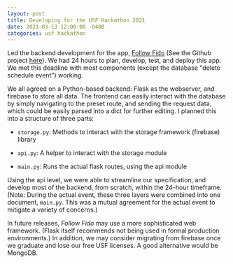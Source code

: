 ```yaml
---
layout: post
title: Developing for the USF Hackathon 2021
date: 2021-03-13 12:00:00 -0400
categories: usf hackathon 
---
```


Led the backend development for the app, [Follow Fido](https://devpost.com/software/follow-fido) (See the Github project [here](https://github.com/andrewscfl/follow-fido)). We had 24 hours to plan, develop, test, and deploy this app. We met this deadline with most components (except the database "delete schedule event") working.

We all agreed on a Python-based backend: Flask as the webserver, and firebase to store all data. The frontend can easily interact with the database by simply navigating to the preset route, and sending the request data, which could be easily parsed into a dict for further editing. I planned this into a structure of three parts:

- `storage.py`: Methods to interact with the storage framework (firebase) library

- `api.py`: A helper to interact with the storage module

- `main.py`: Runs the actual flask routes, using the api module

Using the api level, we were able to streamline our specification, and develop most of the backend, from scratch, within the 24-hour timeframe. (Note: During the actual event, these three layers were combined into one document, `main.py`. This was a mutual agreement for the actual event to mitigate a variety of concerns.)

In future releases, *Follow Fido* may use a more sophisticated web framework. (Flask itself recommends not being used in formal production environments.) In addition, we may consider migrating from firebase once we graduate and lose our free USF licenses. A good alternative would be MongoDB.